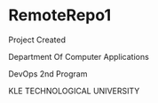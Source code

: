 # RemoteRepo1
Project Created

Department Of Computer Applications

DevOps 2nd Program

KLE TECHNOLOGICAL UNIVERSITY
